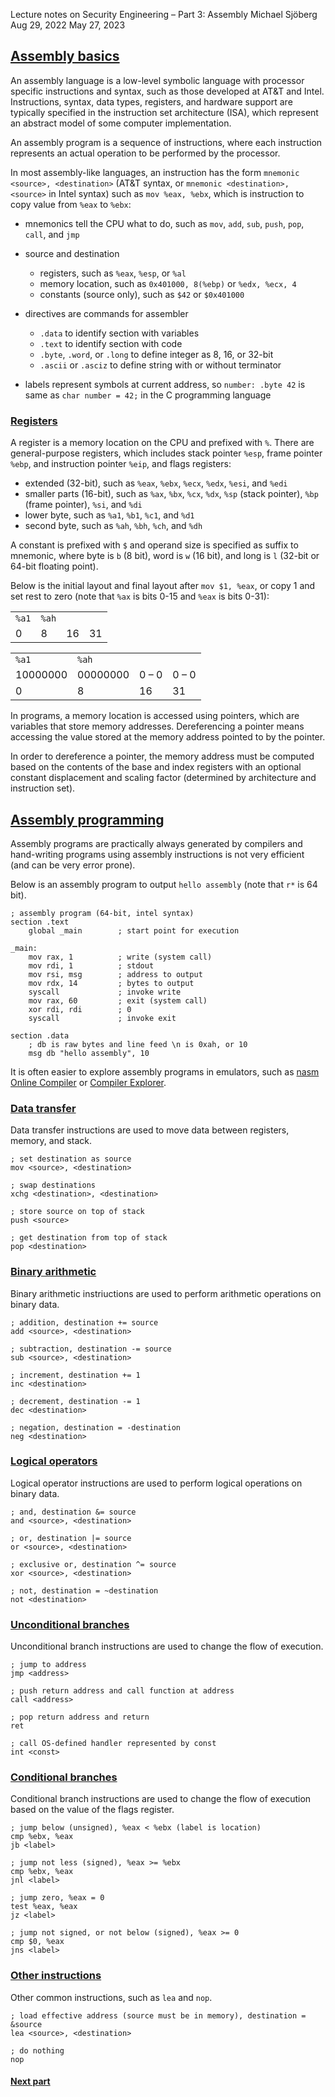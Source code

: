 Lecture notes on Security Engineering – Part 3: Assembly
Michael Sjöberg
Aug 29, 2022
May 27, 2023



## <a name="1" class="anchor"></a> [Assembly basics](#1)

An assembly language is a low-level symbolic language with processor specific instructions and syntax, such as those developed at AT&T and Intel. Instructions, syntax, data types, registers, and hardware support are typically specified in the instruction set architecture (ISA), which represent an abstract model of some computer implementation.

An assembly program is a sequence of instructions, where each instruction represents an actual operation to be performed by the processor.

In most assembly-like languages, an instruction has the form `mnemonic <source>, <destination>` (AT&T syntax, or `mnemonic <destination>, <source>` in Intel syntax) such as `mov %eax, %ebx`, which is instruction to copy value from `%eax` to `%ebx`:

- mnemonics tell the CPU what to do, such as `mov`, `add`, `sub`, `push`, `pop`, `call`, and `jmp`
- source and destination
    - registers, such as `%eax`, `%esp`, or `%al`
    - memory location, such as `0x401000, 8(%ebp)` or `%edx, %ecx, 4`
    - constants (source only), such as `$42` or `$0x401000`

- directives are commands for assembler
    - `.data` to identify section with variables
    - `.text` to identify section with code
    - `.byte`, `.word`, or `.long` to define integer as 8, 16, or 32-bit
    - `.ascii` or `.asciz` to define string with or without terminator

- labels represent symbols at current address, so `number: .byte 42` is same as `char number = 42;` in the C programming language

### <a name="1.1" class="anchor"></a> [Registers](#1.1)

A register is a memory location on the CPU and prefixed with `%`. There are general-purpose registers, which includes stack pointer `%esp`, frame pointer `%ebp`, and instruction pointer `%eip`, and flags registers:

- extended (32-bit), such as `%eax`, `%ebx`, `%ecx`, `%edx`, `%esi`, and `%edi`
- smaller parts (16-bit), such as `%ax`, `%bx`, `%cx`, `%dx`, `%sp` (stack pointer), `%bp` (frame pointer), `%si`, and `%di`
- lower byte, such as `%a1`, `%b1`, `%c1`, and `%d1`
- second byte, such as `%ah`, `%bh`, `%ch`, and `%dh`

A constant is prefixed with `$` and operand size is specified as suffix to mnemonic, where byte is `b` (8 bit), word is `w` (16 bit), and long is `l` (32-bit or 64-bit floating point). 

Below is the initial layout and final layout after `mov $1, %eax`, or copy 1 and set rest to zero (note that `%ax` is bits 0-15 and `%eax` is bits 0-31):

|       |       |     |     |
| ----- | ----- | --- | --- |
| `%a1` | `%ah` |     |     |
| 0     | 8     | 16  | 31  |

|     |     |     |     |
| --- | ---  | ---  | ---  |
| `%a1` | `%ah` |
| 10000000 | 00000000 | 0 – 0 | 0 – 0 |
| 0 | 8 | 16 | 31 |

In programs, a memory location is accessed using pointers, which are variables that store memory addresses. Dereferencing a pointer means accessing the value stored at the memory address pointed to by the pointer.

In order to dereference a pointer, the memory address must be computed based on the contents of the base and index registers with an optional constant displacement and scaling factor (determined by architecture and instruction set).

## <a name="2" class="anchor"></a> [Assembly programming](#2)

Assembly programs are practically always generated by compilers and hand-writing programs using assembly instructions is not very efficient (and can be very error prone).

Below is an assembly program to output `hello assembly` (note that `r*` is 64 bit).

```x86asm
; assembly program (64-bit, intel syntax)
section .text
    global _main        ; start point for execution

_main:
    mov rax, 1          ; write (system call)
    mov rdi, 1          ; stdout
    mov rsi, msg        ; address to output
    mov rdx, 14         ; bytes to output
    syscall             ; invoke write
    mov rax, 60         ; exit (system call)
    xor rdi, rdi        ; 0
    syscall             ; invoke exit

section .data
    ; db is raw bytes and line feed \n is 0xah, or 10
    msg db "hello assembly", 10
```

It is often easier to explore assembly programs in emulators, such as [nasm Online Compiler](https://rextester.com/l/nasm_online_compiler) or [Compiler Explorer](https://godbolt.org/).

### <a name="2.1" class="anchor"></a> [Data transfer](#2.1)

Data transfer instructions are used to move data between registers, memory, and stack.

```x86asm
; set destination as source
mov <source>, <destination>

; swap destinations
xchg <destination>, <destination>

; store source on top of stack
push <source>

; get destination from top of stack
pop <destination>
```

### <a name="2.2" class="anchor"></a> [Binary arithmetic](#2.2)

Binary arithmetic instriuctions are used to perform arithmetic operations on binary data.

```x86asm
; addition, destination += source
add <source>, <destination>

; subtraction, destination -= source
sub <source>, <destination>

; increment, destination += 1
inc <destination>

; decrement, destination -= 1
dec <destination>

; negation, destination = -destination
neg <destination>
```

### <a name="2.3" class="anchor"></a> [Logical operators](#2.3)

Logical operator instructions are used to perform logical operations on binary data.

```x86asm
; and, destination &= source
and <source>, <destination>

; or, destination |= source
or <source>, <destination>

; exclusive or, destination ^= source
xor <source>, <destination>

; not, destination = ~destination
not <destination>
```

### <a name="2.4" class="anchor"></a> [Unconditional branches](#2.4)

Unconditional branch instructions are used to change the flow of execution.

```x86asm
; jump to address
jmp <address>

; push return address and call function at address
call <address>

; pop return address and return
ret

; call OS-defined handler represented by const
int <const>
```

### <a name="2.5" class="anchor"></a> [Conditional branches](#2.5)

Conditional branch instructions are used to change the flow of execution based on the value of the flags register.

```x86asm
; jump below (unsigned), %eax < %ebx (label is location)
cmp %ebx, %eax
jb <label>

; jump not less (signed), %eax >= %ebx
cmp %ebx, %eax
jnl <label>

; jump zero, %eax = 0
test %eax, %eax
jz <label>

; jump not signed, or not below (signed), %eax >= 0
cmp $0, %eax
jns <label>
```

### <a name="2.6" class="anchor"></a> [Other instructions](#2.6)

Other common instructions, such as `lea` and `nop`.

```x86asm
; load effective address (source must be in memory), destination = &source
lea <source>, <destination>

; do nothing
nop
```

#### [Next part](lecture-notes-on-security-engineering-part-4)
